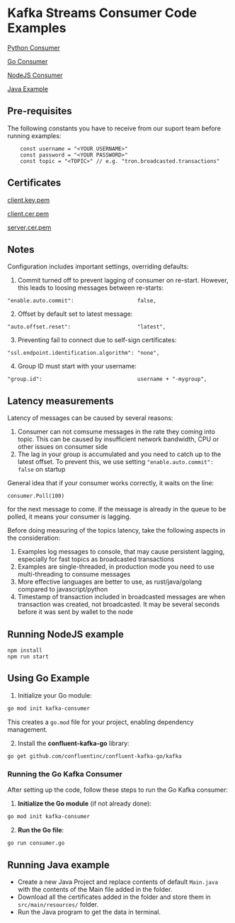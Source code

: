 # Kafka Streams Consumer Code Examples

[Python Consumer](/consumer.py)

[Go Consumer](/consumer.go)

[NodeJS Consumer](/consumer.js)

[Java Example](/Java/)

## Pre-requisites

The following constants you have to receive from our suport team before running examples:

```
	const username = "<YOUR USERNAME>"
	const password = "<YOUR PASSWORD>"
	const topic = "<TOPIC>" // e.g. "tron.broadcasted.transactions"
```

## Certificates

[client.key.pem](/client.key.pem)

[client.cer.pem](/client.cer.pem)

[server.cer.pem](/server.cer.pem)

## Notes

Configuration includes important settings, overriding defaults:

1. Commit turned off to prevent lagging of consumer on re-start. However, this leads to loosing messages between re-starts:
```
"enable.auto.commit":                    false,
```

2. Offset by default set to latest message:

```
"auto.offset.reset":                     "latest",
```

3. Preventing fail to connect due to self-sign certificates:

```
"ssl.endpoint.identification.algorithm": "none",
```

4. Group ID must start with your username:

```
"group.id":                              username + "-mygroup",
```

## Latency measurements

Latency of messages can be caused by several reasons:

1. Consumer can not comsume messages in the rate they coming into topic. This can be caused by insufficient network bandwidth, CPU or other issues on consumer side
2. The lag in your group is accumulated and you need to catch up to the latest offset. To prevent this, we use setting ```"enable.auto.commit": false``` on startup

General idea that if your consumer works correctly, it waits on the line:

```
consumer.Poll(100)
```

for the next message to come. If the message is already in the queue to be polled, it means your consumer is lagging.

Before doing measuring of the topics latency, take the following aspects in the consideration:

1. Examples log messages to console, that may cause persistent lagging, especially for fast topics as broadcasted transactions
2. Examples are single-threaded, in production mode you  need to use multi-threading to consume messages
3. More effective languages are better to use, as rust/java/golang compared to javascript/python
4. Timestamp of transaction included in broadcasted messages are when transaction was created, not broadcasted. It may be several seconds before it was sent by wallet to the node

## Running NodeJS example

```
npm install
npm run start
```

## Using Go Example

1. Initialize your Go module:

```bash
go mod init kafka-consumer
```

This creates a `go.mod` file for your project, enabling dependency management.

2. Install the **confluent-kafka-go** library:

```bash
go get github.com/confluentinc/confluent-kafka-go/kafka
```

### Running the Go Kafka Consumer

After setting up the code, follow these steps to run the Go Kafka consumer:

1. **Initialize the Go module** (if not already done):

```bash
go mod init kafka-consumer
```

2. **Run the Go file**:

```bash
go run consumer.go
```

## Running Java example

- Create a new Java Project and replace contents of default `Main.java` with the contents of the Main file added in the folder.
- Download all the certificates added in the folder and store them in `src/main/resources/` folder.
- Run the Java program to get the data in terminal.


